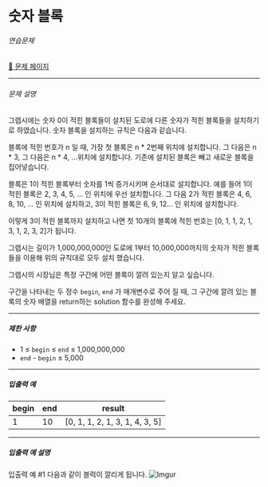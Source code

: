 # 숫자 블록

###### 연습문제

[:link: 문제 페이지](https://school.programmers.co.kr/learn/courses/30/lessons/12923#)

---

###### 문제 설명

그렙시에는 숫자 0이 적힌 블록들이 설치된 도로에 다른 숫자가 적힌 블록들을 설치하기로 하였습니다. 숫자 블록을 설치하는 규칙은 다음과 같습니다.

블록에 적힌 번호가 n 일 때, 가장 첫 블록은 n \* 2번째 위치에 설치합니다. 그 다음은 n \* 3, 그 다음은 n \* 4, ...위치에 설치합니다. 기존에 설치된 블록은 빼고 새로운 블록을 집어넣습니다.

블록은 1이 적힌 블록부터 숫자를 1씩 증가시키며 순서대로 설치합니다. 예를 들어 1이 적힌 블록은 2, 3, 4, 5, ... 인 위치에 우선 설치합니다. 그 다음 2가 적힌 블록은 4, 6, 8, 10, ... 인 위치에 설치하고, 3이 적힌 블록은 6, 9, 12... 인 위치에 설치합니다.

이렇게 3이 적힌 블록까지 설치하고 나면 첫 10개의 블록에 적힌 번호는 [0, 1, 1, 2, 1, 3, 1, 2, 3, 2]가 됩니다.

그렙시는 길이가 1,000,000,000인 도로에 1부터 10,000,000까지의 숫자가 적힌 블록들을 이용해 위의 규칙대로 모두 설치 했습니다.

그렙시의 시장님은 특정 구간에 어떤 블록이 깔려 있는지 알고 싶습니다.

구간을 나타내는 두 정수 `begin`, `end` 가 매개변수로 주어 질 때, 그 구간에 깔려 있는 블록의 숫자 배열을 return하는 solution 함수를 완성해 주세요.

---

##### 제한 사항

- 1 ≤ `begin` ≤ `end` ≤ 1,000,000,000
- `end` - `begin` ≤ 5,000

---

##### 입출력 예

| begin | end | result                         |
| ----- | --- | ------------------------------ |
| 1     | 10  | [0, 1, 1, 2, 1, 3, 1, 4, 3, 5] |

---

##### 입출력 예 설명

입출력 예 #1
다음과 같이 블럭이 깔리게 됩니다.
![Imgur](https://i.imgur.com/OnAE846.png?1)
